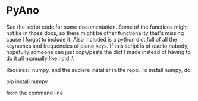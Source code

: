 # PyAno
See the script code for some documentation. Some of the functions might not be in those docs, so 
there might be other functionality that's missing cause I forgot to include it. 
Also included is a python dict full of all the keynames and frequencies of piano keys. 
If this script is of use to nobody, hopefully someone can just copy/paste the dict I made instead of having to do it 
all manually like I did :\                           

Requires:: numpy, and the audiere installer in the repo. To install numpy, do:

pip install numpy            

from the command line

